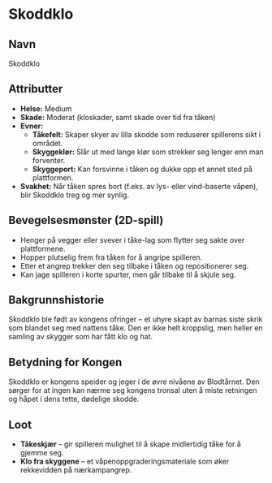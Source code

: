 # Skoddklo

## Navn
Skoddklo

## Attributter
- **Helse:** Medium
- **Skade:** Moderat (kloskader, samt skade over tid fra tåken)
- **Evner:**  
  - **Tåkefelt:** Skaper skyer av lilla skodde som reduserer spillerens sikt i området.  
  - **Skyggeklør:** Slår ut med lange klør som strekker seg lenger enn man forventer.  
  - **Skyggeport:** Kan forsvinne i tåken og dukke opp et annet sted på plattformen.  
- **Svakhet:** Når tåken spres bort (f.eks. av lys- eller vind-baserte våpen), blir Skoddklo treg og mer synlig.  

## Bevegelsesmønster (2D-spill)
- Henger på vegger eller svever i tåke-lag som flytter seg sakte over plattformene.  
- Hopper plutselig frem fra tåken for å angripe spilleren.  
- Etter et angrep trekker den seg tilbake i tåken og repositionerer seg.  
- Kan jage spilleren i korte spurter, men går tilbake til å skjule seg.  

## Bakgrunnshistorie
Skoddklo ble født av kongens ofringer – et uhyre skapt av barnas siste skrik som blandet seg med nattens tåke. Den er ikke helt kroppslig, men heller en samling av skygger som har fått klo og hat.  

## Betydning for Kongen
Skoddklo er kongens speider og jeger i de øvre nivåene av Blodtårnet. Den sørger for at ingen kan nærme seg kongens tronsal uten å miste retningen og håpet i dens tette, dødelige skodde.  

## Loot
- **Tåkeskjær** – gir spilleren mulighet til å skape midlertidig tåke for å gjemme seg.  
- **Klo fra skyggene** – et våpenoppgraderingsmateriale som øker rekkevidden på nærkampangrep.  
